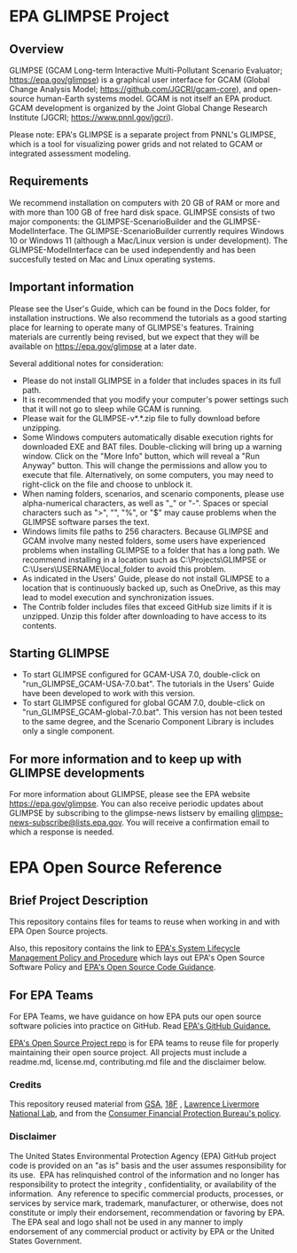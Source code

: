 # EPA GLIMPSE Project

## Overview

GLIMPSE (GCAM Long-term Interactive Multi-Pollutant Scenario Evaluator; https://epa.gov/glimpse) is a graphical user interface for GCAM (Global Change Analysis Model; https://github.com/JGCRI/gcam-core), and open-source human-Earth systems model. GCAM is not itself an EPA product. GCAM development is organized by the Joint Global Change Research Institute (JGCRI; https://www.pnnl.gov/jgcri).  

Please note: EPA's GLIMPSE is a separate project from PNNL's GLIMPSE, which is a tool for visualizing power grids and not related to GCAM or integrated assessment modeling. 

## Requirements

We recommend installation on computers with 20 GB of RAM or more and with more than 100 GB of free hard disk space. GLIMPSE consists of two major components: the GLIMPSE-ScenarioBuilder and the GLIMPSE-ModelInterface. The GLIMPSE-ScenarioBuilder currently requires Windows 10 or Windows 11 (although a Mac/Linux version is under development). The GLIMPSE-ModelInterface can be used independently and has been succesfully tested on Mac and Linux operating systems. 

## Important information

Please see the User's Guide, which can be found in the Docs folder, for installation instructions. We also recommend the tutorials as a good starting place for learning to operate many of GLIMPSE's features. Training materials are currently being revised, but we expect that they will be available on https://epa.gov/glimpse at a later date. 

Several additional notes for consideration: 

* Please do not install GLIMPSE in a folder that includes spaces in its full path. 
* It is recommended that you modify your computer's power settings such that it will not go to sleep while GCAM is running.
* Please wait for the GLIMPSE-v*.*.zip file to fully download before unzipping.
* Some Windows computers automatically disable execution rights for downloaded EXE and BAT files. Double-clicking will bring up a warning window. Click on the "More Info" button, which will reveal a "Run Anyway" button. This will change the permissions and allow you to execute that file. Alternatively, on some computers, you may need to right-click on the file and choose to unblock it. 
* When naming folders, scenarios, and scenario components, please use alpha-numerical characters, as well as "_" or "-". Spaces or special characters such as ">", "\", "%", or "$" may cause problems when the GLIMPSE software parses the text.
* Windows limits file paths to 256 characters. Because GLIMPSE and GCAM involve many nested folders, some users have experienced problems when installing GLIMPSE to a folder that has a long path. We recommend installing in a location such as C:\Projects\GLIMPSE or C:\Users\USERNAME\local_folder to avoid this problem.     
* As indicated in the Users' Guide, please do not install GLIMPSE to a location that is continuously backed up, such as OneDrive, as this may lead to model execution and synchronization issues.
* The Contrib folder includes files that exceed GitHub size limits if it is unzipped. Unzip this folder after downloading to have access to its contents.

## Starting GLIMPSE

* To start GLIMPSE configured for GCAM-USA 7.0, double-click on "run_GLIMPSE_GCAM-USA-7.0.bat". The tutorials in the Users' Guide have been developed to work with this version.
* To start GLIMPSE configured for global GCAM 7.0, double-click on "run_GLIMPSE_GCAM-global-7.0.bat". This version has not been tested to the same degree, and the Scenario Component Library is includes only a single component.

## For more information and to keep up with GLIMPSE developments

For more information about GLIMPSE, please see the EPA website https://epa.gov/glimpse. You can also receive periodic updates about GLIMPSE by subscribing to the glimpse-news listserv by emailing glimpse-news-subscribe@lists.epa.gov. You will receive a confirmation email to which a response is needed. 

# EPA Open Source Reference

## Brief Project Description

This repository contains files for teams to reuse when working in and with EPA Open Source projects.

Also, this repository contains the link to [EPA's System Lifecycle Management Policy and Procedure](https://www.epa.gov/irmpoli8/policy-procedures-and-guidance-system-life-cycle-management-slcm) which lays out EPA's Open Source Software Policy and [EPA's Open Source Code Guidance](https://www.epa.gov/developers/open-source-software-and-epa-code-repository-requirements). 

## For EPA Teams

For EPA Teams, we have guidance on how EPA puts our open source software policies into practice on GitHub. Read [EPA's GitHub Guidance.](https://www.epa.gov/webguide/github-guidance)

[EPA's Open Source Project repo](https://github.com/USEPA/open-source-projects) is for EPA teams to reuse file for properly maintaining their open source project. All projects must include a readme.md, license.md, contributing.md file and the disclaimer below.   

### Credits

This repository reused material from [GSA](https://www.gsa.gov/), [18F](https://18f.gsa.gov/) , [Lawrence Livermore National Lab](https://www.llnl.gov/), and from the [Consumer Financial Protection Bureau's policy](https://github.com/cfpb/source-code-policy).

### Disclaimer

The United States Environmental Protection Agency (EPA) GitHub project code is provided on an "as is" basis and the user assumes responsibility for its use.  EPA has relinquished control of the information and no longer has responsibility to protect the integrity , confidentiality, or availability of the information.  Any reference to specific commercial products, processes, or services by service mark, trademark, manufacturer, or otherwise, does not constitute or imply their endorsement, recommendation or favoring by EPA.  The EPA seal and logo shall not be used in any manner to imply endorsement of any commercial product or activity by EPA or the United States Government.
